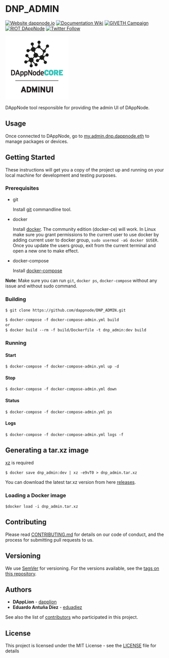 # DNP_ADMIN

[![Website dappnode.io](https://img.shields.io/badge/Website-dappnode.io-brightgreen.svg)](https://dappnode.io/)
[![Documentation Wiki](https://img.shields.io/badge/Documentation-Wiki-brightgreen.svg)](https://github.com/dappnode/DAppNode/wiki)
[![GIVETH Campaign](https://img.shields.io/badge/GIVETH-Campaign-1e083c.svg)](https://alpha.giveth.io/campaigns/OcKJryNwjeidMXi9)
[![RIOT DAppNode](https://img.shields.io/badge/RIOT-DAppNode-blue.svg)](https://riot.im/app/#/room/#DAppNode:matrix.org)
[![Twitter Follow](https://img.shields.io/twitter/follow/espadrine.svg?style=social&label=Follow)](https://twitter.com/DAppNODE?lang=es)

<p align="left">
  <img src="ADMINUI-min.png" width="200"/>
</p>

DAppNode tool responsible for providing the admin UI of DAppNode.

## Usage

Once connected to DAppNode, go to [my.admin.dnp.dappnode.eth](http://my.admin.dnp.dappnode.eth) to manage packages or devices.

## Getting Started

These instructions will get you a copy of the project up and running on your local machine for development and testing purposes.

### Prerequisites

- git

   Install [git](https://git-scm.com/book/en/v2/Getting-Started-Installing-Git) commandline tool.

- docker

   Install [docker](https://docs.docker.com/engine/installation). The community edition (docker-ce) will work. In Linux make sure you grant permissions to the current user to use docker by adding current user to docker group, `sudo usermod -aG docker $USER`. Once you update the users group, exit from the current terminal and open a new one to make effect.

- docker-compose

   Install [docker-compose](https://docs.docker.com/compose/install)
   
**Note**: Make sure you can run `git`, `docker ps`, `docker-compose` without any issue and without sudo command.

### Building

```
$ git clone https://github.com/dappnode/DNP_ADMIN.git
```

```
$ docker-compose -f docker-compose-admin.yml build
or 
$ docker build --rm -f build/Dockerfile -t dnp_admin:dev build 
```

### Running

#### Start
```
$ docker-compose -f docker-compose-admin.yml up -d
```
#### Stop
```
$ docker-compose -f docker-compose-admin.yml down
```
#### Status
```
$ docker-compose -f docker-compose-admin.yml ps
```
#### Logs
```
$ docker-compose -f docker-compose-admin.yml logs -f
```

## Generating a tar.xz image

[xz](https://tukaani.org/xz/) is required 

```
$ docker save dnp_admin:dev | xz -e9vT0 > dnp_admin.tar.xz
```

You can download the latest tar.xz version from here [releases](https://github.com/dappnode/DNP_ADMIN/releases).

### Loading a Docker image

```
$docker load -i dnp_admin.tar.xz
```

## Contributing

Please read [CONTRIBUTING.md](https://github.com/dappnode) for details on our code of conduct, and the process for submitting pull requests to us.

## Versioning

We use [SemVer](http://semver.org/) for versioning. For the versions available, see the [tags on this repository](https://github.com/dappnode/DNP_ADMIN/tags).

## Authors

* **DAppLion** - [dapplion](https://github.com/dapplion)
* **Eduardo Antuña Díez** - [eduadiez](https://github.com/eduadiez)

See also the list of [contributors](https://github.com/dappnode/DNP_ADMIN/contributors) who participated in this project.

## License

This project is licensed under the MIT License - see the [LICENSE](LICENSE) file for details
